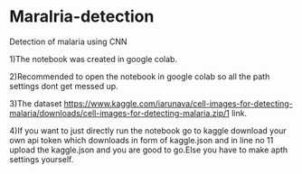 # Maralria-detection
Detection of malaria using CNN

1)The notebook was created in google colab.

2)Recommended to open the notebook in google colab so all the path settings dont get messed up.

3)The dataset https://www.kaggle.com/iarunava/cell-images-for-detecting-malaria/downloads/cell-images-for-detecting-malaria.zip/1 link.

4)If you want to just directly run the notebook go to kaggle download your own api token  which downloads in form of kaggle.json and in line no 11 upload the kaggle.json and you are good to go.Else you have to make apth settings yourself.
